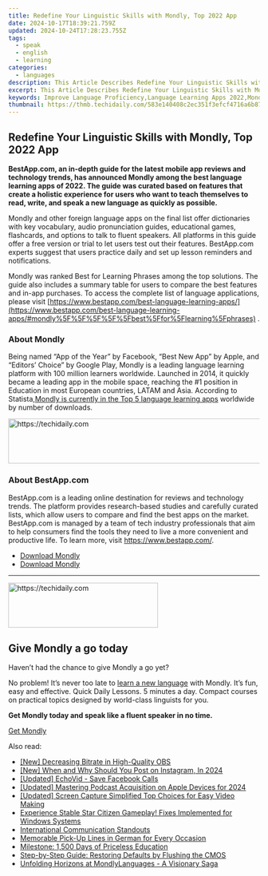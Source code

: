 ```yaml
---
title: Redefine Your Linguistic Skills with Mondly, Top 2022 App
date: 2024-10-17T18:39:21.759Z
updated: 2024-10-24T17:28:23.755Z
tags:
  - speak
  - english
  - learning
categories:
  - languages
description: This Article Describes Redefine Your Linguistic Skills with Mondly, Top 2022 App
excerpt: This Article Describes Redefine Your Linguistic Skills with Mondly, Top 2022 App
keywords: Improve Language Proficiency,Language Learning Apps 2022,Mondly Language Improvement Tools,2022 Top Linguistic App,Enhance Communication Skills (App),Mondly for Better Language Conversations,redefine your linguistic skills with mondly top 2022 app
thumbnail: https://thmb.techidaily.com/583e140408c2ec351f3efcf4716a6b87c865b3b8a448b26c52bfccdf2d778b7a.png
---
```


## Redefine Your Linguistic Skills with Mondly, Top 2022 App

 **BestApp.com, an in-depth guide for the latest mobile app reviews and technology trends, has announced Mondly among the best language learning apps of 2022\. The guide was curated based on features that create a holistic experience for users who want to teach themselves to read, write, and speak a new language as quickly as possible.**

 Mondly and other foreign language apps on the final list offer dictionaries with key vocabulary, audio pronunciation guides, educational games, flashcards, and options to talk to fluent speakers. All platforms in this guide offer a free version or trial to let users test out their features. BestApp.com experts suggest that users practice daily and set up lesson reminders and notifications.

 Mondly was ranked Best for Learning Phrases among the top solutions. The guide also includes a summary table for users to compare the best features and in-app purchases. To access the complete list of language applications, please visit [https://www.bestapp.com/best-language-learning-apps/](https://www.bestapp.com/best-language-learning-apps/#mondly%5F%5F%5F%5F%5Fbest%5Ffor%5Flearning%5Fphrases) .

### About Mondly

 Being named “App of the Year” by Facebook, “Best New App” by Apple, and “Editors’ Choice” by Google Play, Mondly is a leading language learning platform with 100 million learners worldwide. Launched in 2014, it quickly became a leading app in the mobile space, reaching the #1 position in Education in most European countries, LATAM and Asia. According to Statista,[Mondly is currently in the Top 5 language learning apps](https://shop.mondly.com/affiliate.php?ACCOUNT=ATISTUDI&AFFILIATE=108875&PATH=https://www.mondly.com?AFFILIATE=108875) worldwide by number of downloads.

<!-- affiliate ads begin -->
<a href="https://laganoo.pxf.io/c/5597632/1528696/16446" target="_top" id="1528696">
  <img src="//a.impactradius-go.com/display-ad/16446-1528696" border="0" alt="https://techidaily.com" width="728" height="90"/>
</a>
<img height="0" width="0" src="https://laganoo.pxf.io/i/5597632/1528696/16446" style="position:absolute;visibility:hidden;" border="0" />
<!-- affiliate ads end -->

### About BestApp.com

 BestApp.com is a leading online destination for reviews and technology trends. The platform provides research-based studies and carefully curated lists, which allow users to compare and find the best apps on the market. BestApp.com is managed by a team of tech industry professionals that aim to help consumers find the tools they need to live a more convenient and productive life. To learn more, visit <https://www.bestapp.com/>.

* [Download Mondly](https://www.facebook.com/sharer/sharer.php?u=https%3A%2F%2Fwww.mondly.com%2Fblog%2Fmondly-best-language-learning-app%2F&t=Mondly+Named+Best+Language+Learning+App+of+2022+by+BestApp.com "Share on Facebook")
* [Download Mondly](https://shop.mondly.com/affiliate.php?ACCOUNT=ATISTUDI&AFFILIATE=108875&PATH=https://www.mondly.com?AFFILIATE=108875)

---

<!-- affiliate ads begin -->
<a href="https://wigfever.sjv.io/c/5597632/1995803/22899" target="_top" id="1995803">
  <img src="//a.impactradius-go.com/display-ad/22899-1995803" border="0" alt="https://techidaily.com" width="300" height="90"/>
</a>
<img height="0" width="0" src="https://wigfever.sjv.io/i/5597632/1995803/22899" style="position:absolute;visibility:hidden;" border="0" />
<!-- affiliate ads end -->

## **Give Mondly a go today**

Haven’t had the chance to give Mondly a go yet?

 No problem! It’s never too late to [learn a new language](https://shop.mondly.com/affiliate.php?ACCOUNT=ATISTUDI&AFFILIATE=108875&PATH=https://www.mondly.com?AFFILIATE=108875) with Mondly. It’s fun, easy and effective. Quick Daily Lessons. 5 minutes a day. Compact courses on practical topics designed by world-class linguists for you.

**Get Mondly today and speak like a fluent speaker in no time.**

[Get Mondly](https://adjt.mondly.com/5ixfg4k?campaign=blog-post-id-6643&fallback=https%3A%2F%2Fapp.mondly.com%3Futm%5Fmedium%3Dblog%5Fblog-post-id-6643%26utm%5Fsource%3Dblog-post-id-6643&redirect%5Fmacos=https%3A%2F%2Fapp.mondly.com%3Futm%5Fmedium%3Dblog%5Fblog-post-id-6643%26utm%5Fsource%3Dblog-post-id-6643&redirect%5Fandroid=https%3A%2F%2Fplay.google.com%2Fstore%2Fapps%2Fdetails%3Fid%3Dcom.atistudios.mondly.languages%3Futm%5Fmedium%3Dblog%5Fblog-post-id-6643%26utm%5Fsource%3Dblog-post-id-6643&redirect%5Fios=https%3A%2F%2Fapps.apple.com%2Fapp%2Fapple-store%2Fid987873536%3Fpt%3D78954800%26ct%3Dblog-post-id-6643%26mt%3D8 "Get Mondly")

<ins class="adsbygoogle"
     style="display:block"
     data-ad-format="autorelaxed"
     data-ad-client="ca-pub-7571918770474297"
     data-ad-slot="1223367746"></ins>

<ins class="adsbygoogle"
     style="display:block"
     data-ad-client="ca-pub-7571918770474297"
     data-ad-slot="8358498916"
     data-ad-format="auto"
     data-full-width-responsive="true"></ins>

<span class="atpl-alsoreadstyle">Also read:</span>
<div><ul>
<li><a href="https://screen-capture.techidaily.com/new-decreasing-bitrate-in-high-quality-obs/"><u>[New] Decreasing Bitrate in High-Quality OBS</u></a></li>
<li><a href="https://instagram-video-files.techidaily.com/new-when-and-why-should-you-post-on-instagram-in-2024/"><u>[New] When and Why Should You Post on Instagram, In 2024</u></a></li>
<li><a href="https://facebook-videos.techidaily.com/updated-echovid-save-facebook-calls/"><u>[Updated] EchoVid - Save Facebook Calls</u></a></li>
<li><a href="https://article-posts.techidaily.com/updated-mastering-podcast-acquisition-on-apple-devices-for-2024/"><u>[Updated] Mastering Podcast Acquisition on Apple Devices for 2024</u></a></li>
<li><a href="https://screen-video-capture.techidaily.com/updated-screen-capture-simplified-top-choices-for-easy-video-making/"><u>[Updated] Screen Capture Simplified Top Choices for Easy Video Making</u></a></li>
<li><a href="https://win-able.techidaily.com/1723011421583-experience-stable-star-citizen-gameplay-fixes-implemented-for-windows-systems/"><u>Experience Stable Star Citizen Gameplay! Fixes Implemented for Windows Systems</u></a></li>
<li><a href="https://mondly-stories.techidaily.com/international-communication-standouts/"><u>International Communication Standouts</u></a></li>
<li><a href="https://mondly-stories.techidaily.com/memorable-pick-up-lines-in-german-for-every-occasion/"><u>Memorable Pick-Up Lines in German for Every Occasion</u></a></li>
<li><a href="https://mondly-stories.techidaily.com/milestone-1500-days-of-priceless-education/"><u>Milestone: 1,500 Days of Priceless Education</u></a></li>
<li><a href="https://techtrends.techidaily.com/step-by-step-guide-restoring-defaults-by-flushing-the-cmos/"><u>Step-by-Step Guide: Restoring Defaults by Flushing the CMOS</u></a></li>
<li><a href="https://mondly-stories.techidaily.com/unfolding-horizons-at-mondlylanguages-a-visionary-saga/"><u>Unfolding Horizons at MondlyLanguages - A Visionary Saga</u></a></li>
</ul></div>

